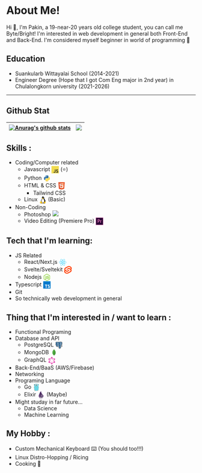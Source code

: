 # About Me!

Hi 👋, I'm Pakin, a 19-near-20 years old college student, you can call me Byte/Bright! I'm interested in web development in general both Front-End and Back-End. I'm considered myself beginner in world of programming 👶

## Education

-   Suankularb Wittayalai School (2014-2021)
-   Engineer Degree (Hope that I got Com Eng major in 2nd year) in Chulalongkorn university (2021-2026)

---

## Github Stat

| <a href="https://github.com/anuraghazra/github-readme-stats"><img align="center" src="https://github-readme-stats.vercel.app/api?username=OnFireByte&show_icons=true&theme=buefy&hide_border=true" alt="Anurag's github stats" /></a> | <a href="https://github.com/anuraghazra/github-readme-stats"><img align="center" src="https://github-readme-stats.vercel.app/api/top-langs/?username=OnFireByte&layout=compact&theme=buefy&hide_border=true" /></a> |
| ------------------------------------------------------------------------------------------------------------------------------------------------------------------------------------------------------------------------------------- | ------------------------------------------------------------------------------------------------------------------------------------------------------------------------------------------------------------------- |

## Skills :

-   Coding/Computer related
    -   Javascript <img src="https://github.com/devicons/devicon/blob/master/icons/javascript/javascript-original.svg" width="20px" style="vertical-align: middle;"> (⭐)
    -   Python <img src="https://github.com/devicons/devicon/blob/master/icons/python/python-original.svg" width="20px" style="vertical-align: middle;">
    -   HTML & CSS <img src="https://github.com/devicons/devicon/blob/master/icons/html5/html5-original.svg" width="20px" style="vertical-align: middle;">
        -   Tailwind CSS
    -   Linux <img src="https://github.com/devicons/devicon/blob/master/icons/linux/linux-original.svg" width="20px" style="vertical-align: middle;"> (Basic)
-   Non-Coding
    -   Photoshop <img src="(https://github.com/devicons/devicon/blob/master/icons/photoshop/photoshop-line.svg)" width="20px">
    -   Video Editing (Premiere Pro) <img src="https://github.com/devicons/devicon/blob/master/icons/premierepro/premierepro-original.svg" width="20px" style="vertical-align: middle;">

## Tech that I'm learning:

-   JS Related
    -   React/Next.js <img src="https://github.com/devicons/devicon/blob/master/icons/react/react-original.svg" width="20px" style="vertical-align: middle;">
    -   Svelte/Sveltekit <img src="https://github.com/devicons/devicon/blob/master/icons/svelte/svelte-original.svg" width="20px" style="vertical-align: middle;">
    -   Nodejs <img src="https://github.com/devicons/devicon/blob/master/icons/nodejs/nodejs-original.svg" width="20px" style="vertical-align: middle;">
-   Typescript <img src="https://github.com/devicons/devicon/blob/master/icons/typescript/typescript-original.svg" width="20px" style="vertical-align: middle;">
-   Git
-   So technically web development in general

## Thing that I'm interested in / want to learn :

-   Functional Programing
-   Database and API
    -   PostgreSQL <img src="https://github.com/devicons/devicon/blob/master/icons/postgresql/postgresql-original.svg" width="20px" style="vertical-align: middle;">
    -   MongoDB <img src="https://github.com/devicons/devicon/blob/master/icons/mongodb/mongodb-original.svg" width="20px" style="vertical-align: middle;">
    -   GraphQL <img src="https://github.com/devicons/devicon/blob/master/icons/graphql/graphql-plain.svg" width="20px" style="vertical-align: middle;">
-   Back-End/BaaS (AWS/Firebase)
-   Networking
-   Programing Language
    -   Go <img src="https://github.com/devicons/devicon/blob/master/icons/go/go-original.svg" width="20px" style="vertical-align: middle;">
    -   Elixir <img src="https://github.com/devicons/devicon/blob/master/icons/elixir/elixir-original.svg" width="20px" style="vertical-align: middle;"> (Maybe)
-   Might studay in far future...
    -   Data Science
    -   Machine Learning

## My Hobby :

-   Custom Mechanical Keyboard ⌨️ (You should too!!!)
-   Linux Distro-Hopping / Ricing
-   Cooking 🍳

